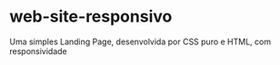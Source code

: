 # web-site-responsivo
 Uma simples Landing Page, desenvolvida por CSS puro e HTML, com responsividade
